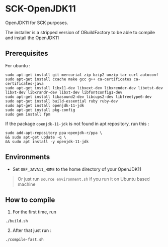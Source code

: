 # SCK-OpenJDK11

OpenJDK11 for SCK purposes.

The installer is a stripped version of OBuildFactory to be able to compile and install the OpenJDK11

## Prerequisites

For ubuntu :

```shell
sudo apt-get install git mercurial zip bzip2 unzip tar curl autoconf
sudo apt-get install ccache make gcc g++ ca-certificates ca-certificates-java
sudo apt-get install libx11-dev libxext-dev libxrender-dev libxtst-dev libxt-dev libxrandr-dev libxt-dev libfontconfig1-dev
sudo apt-get install libasound2-dev libcups2-dev libfreetype6-dev
sudo apt-get install build-essential ruby ruby-dev
sudo apt-get install openjdk-11-jdk
sudo apt-get install pkg-config
sudo gem install fpm
```

If the package `openjdk-11-jdk` is not found in apt repository, run this :

```shell
sudo add-apt-repository ppa:openjdk-r/ppa \
&& sudo apt-get update -q \
&& sudo apt install -y openjdk-11-jdk
```

## Environments

- Set `OBF_JAVA11_HOME` to the home directory of your OpenJDK11

> Or just run `source environment.sh` if you run it on Ubuntu based machine

## How to compile

1. For the first time, run

```shell
./build.sh
```

2. After that just run :

```shell
./compile-fast.sh
```

